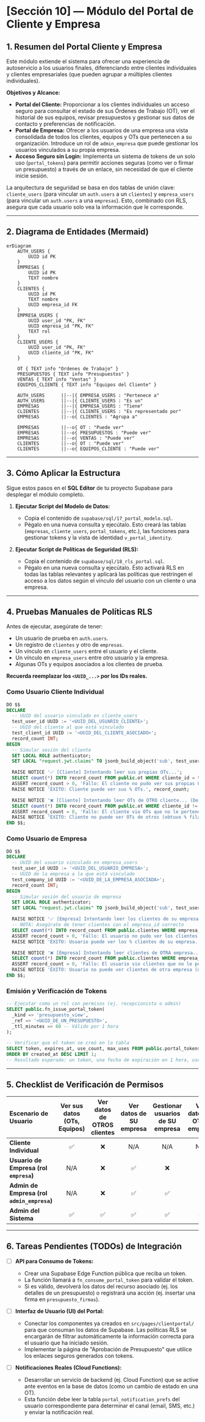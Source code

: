# [Sección 10] — Módulo del Portal de Cliente y Empresa

## 1. Resumen del Portal Cliente y Empresa

Este módulo extiende el sistema para ofrecer una experiencia de autoservicio a los usuarios finales, diferenciando entre clientes individuales y clientes empresariales (que pueden agrupar a múltiples clientes individuales).

**Objetivos y Alcance:**
-   **Portal del Cliente:** Proporcionar a los clientes individuales un acceso seguro para consultar el estado de sus Órdenes de Trabajo (OT), ver el historial de sus equipos, revisar presupuestos y gestionar sus datos de contacto y preferencias de notificación.
-   **Portal de Empresa:** Ofrecer a los usuarios de una empresa una vista consolidada de todos los clientes, equipos y OTs que pertenecen a su organización. Introduce un rol de `admin_empresa` que puede gestionar los usuarios vinculados a su propia empresa.
-   **Acceso Seguro sin Login:** Implementa un sistema de tokens de un solo uso (`portal_tokens`) para permitir acciones seguras (como ver o firmar un presupuesto) a través de un enlace, sin necesidad de que el cliente inicie sesión.

La arquitectura de seguridad se basa en dos tablas de unión clave: `cliente_users` (para vincular un `auth.users` a un `clientes`) y `empresa_users` (para vincular un `auth.users` a una `empresas`). Esto, combinado con RLS, asegura que cada usuario solo vea la información que le corresponde.

---

## 2. Diagrama de Entidades (Mermaid)

```mermaid
erDiagram
    AUTH_USERS {
        UUID id PK
    }
    EMPRESAS {
        UUID id PK
        TEXT nombre
    }
    CLIENTES {
        UUID id PK
        TEXT nombre
        UUID empresa_id FK
    }
    EMPRESA_USERS {
        UUID user_id "PK, FK"
        UUID empresa_id "PK, FK"
        TEXT rol
    }
    CLIENTE_USERS {
        UUID user_id "PK, FK"
        UUID cliente_id "PK, FK"
    }

    OT { TEXT info "Ordenes de Trabajo" }
    PRESUPUESTOS { TEXT info "Presupuestos" }
    VENTAS { TEXT info "Ventas" }
    EQUIPOS_CLIENTE { TEXT info "Equipos del Cliente" }

    AUTH_USERS      ||--|{ EMPRESA_USERS : "Pertenece a"
    AUTH_USERS      ||--|{ CLIENTE_USERS : "Es un"
    EMPRESAS        ||--|{ EMPRESA_USERS : "Tiene"
    CLIENTES        ||--|{ CLIENTE_USERS : "Es representado por"
    EMPRESAS        ||--o{ CLIENTES : "Agrupa a"

    EMPRESAS        ||--o{ OT : "Puede ver"
    EMPRESAS        ||--o{ PRESUPUESTOS : "Puede ver"
    EMPRESAS        ||--o{ VENTAS : "Puede ver"
    CLIENTES        ||--o{ OT : "Puede ver"
    CLIENTES        ||--o{ EQUIPOS_CLIENTE : "Puede ver"
```

---

## 3. Cómo Aplicar la Estructura

Sigue estos pasos en el **SQL Editor** de tu proyecto Supabase para desplegar el módulo completo.

1.  **Ejecutar Script del Modelo de Datos:**
    -   Copia el contenido de `supabase/sql/17_portal_modelo.sql`.
    -   Pégalo en una nueva consulta y ejecútalo. Esto creará las tablas (`empresas`, `cliente_users`, `portal_tokens`, etc.), las funciones para gestionar tokens y la vista de identidad `v_portal_identity`.

2.  **Ejecutar Script de Políticas de Seguridad (RLS):**
    -   Copia el contenido de `supabase/sql/18_rls_portal.sql`.
    -   Pégalo en una nueva consulta y ejecútalo. Esto activará RLS en todas las tablas relevantes y aplicará las políticas que restringen el acceso a los datos según el vínculo del usuario con un cliente o una empresa.

---

## 4. Pruebas Manuales de Políticas RLS

Antes de ejecutar, asegúrate de tener:
-   Un usuario de prueba en `auth.users`.
-   Un registro de `clientes` y otro de `empresas`.
-   Un vínculo en `cliente_users` entre el usuario y el cliente.
-   Un vínculo en `empresa_users` entre otro usuario y la empresa.
-   Algunas OTs y equipos asociados a los clientes de prueba.

**Recuerda reemplazar los `<UUID_...>` por los IDs reales.**

### Como Usuario Cliente Individual
```sql
DO $$
DECLARE
  -- UUID del usuario vinculado en cliente_users
  test_user_id UUID := '<UUID_DEL_USUARIO_CLIENTE>';
  -- UUID del cliente al que está vinculado
  test_client_id UUID := '<UUID_DEL_CLIENTE_ASOCIADO>';
  record_count INT;
BEGIN
  -- Simular sesión del cliente
  SET LOCAL ROLE authenticator;
  SET LOCAL "request.jwt.claims" TO jsonb_build_object('sub', test_user_id::text, 'role', 'authenticated');

  RAISE NOTICE '✅ [Cliente] Intentando leer sus propias OTs...';
  SELECT count(*) INTO record_count FROM public.ot WHERE cliente_id = test_client_id;
  ASSERT record_count > 0, 'Fallo: El cliente no pudo ver sus propias OTs.';
  RAISE NOTICE 'ÉXITO: Cliente puede ver sus % OTs.', record_count;

  RAISE NOTICE '❌ [Cliente] Intentando leer OTs de OTRO cliente... (Debe devolver 0 filas)';
  SELECT count(*) INTO record_count FROM public.ot WHERE cliente_id != test_client_id;
  ASSERT record_count = 0, 'Fallo: El cliente vio OTs que no le pertenecen.';
  RAISE NOTICE 'ÉXITO: Cliente no puede ver OTs de otros (obtuvo % filas).', record_count;
END $$;
```

### Como Usuario de Empresa
```sql
DO $$
DECLARE
  -- UUID del usuario vinculado en empresa_users
  test_user_id UUID := '<UUID_DEL_USUARIO_EMPRESA>';
  -- UUID de la empresa a la que está vinculado
  test_company_id UUID := '<UUID_DE_LA_EMPRESA_ASOCIADA>';
  record_count INT;
BEGIN
  -- Simular sesión del usuario de empresa
  SET LOCAL ROLE authenticator;
  SET LOCAL "request.jwt.claims" TO jsonb_build_object('sub', test_user_id::text, 'role', 'authenticated');

  RAISE NOTICE '✅ [Empresa] Intentando leer los clientes de su empresa...';
  -- NOTA: Asegúrate de tener clientes con el empresa_id correcto
  SELECT count(*) INTO record_count FROM public.clientes WHERE empresa_id = test_company_id;
  ASSERT record_count > 0, 'Fallo: El usuario no pudo ver los clientes de su empresa.';
  RAISE NOTICE 'ÉXITO: Usuario puede ver los % clientes de su empresa.', record_count;

  RAISE NOTICE '❌ [Empresa] Intentando leer clientes de OTRA empresa... (Debe devolver 0 filas)';
  SELECT count(*) INTO record_count FROM public.clientes WHERE empresa_id != test_company_id;
  ASSERT record_count = 0, 'Fallo: El usuario vio clientes que no le pertenecen.';
  RAISE NOTICE 'ÉXITO: Usuario no puede ver clientes de otra empresa (obtuvo % filas).', record_count;
END $$;
```

### Emisión y Verificación de Tokens
```sql
-- Ejecutar como un rol con permisos (ej. recepcionista o admin)
SELECT public.fn_issue_portal_token(
  _kind => 'presupuesto_view',
  _ref => '<UUID_DE_UN_PRESUPUESTO>',
  _ttl_minutes => 60 -- Válido por 1 hora
);

-- Verificar que el token se creó en la tabla
SELECT token, expires_at, use_count, max_uses FROM public.portal_tokens
ORDER BY created_at DESC LIMIT 1;
-- Resultado esperado: un token, una fecha de expiración en 1 hora, use_count=0, max_uses=1.
```

---

## 5. Checklist de Verificación de Permisos

| Escenario de Usuario             | Ver sus datos (OTs, Equipos) | Ver datos de OTROS clientes | Ver datos de SU empresa | Gestionar usuarios de SU empresa | Ver datos de OTRA empresa |
| :------------------------------- | :--------------------------: | :-------------------------: | :---------------------: | :------------------------------: | :-----------------------: |
| **Cliente Individual**           |              ✅              |              ❌             |           N/A           |               N/A                |            N/A            |
| **Usuario de Empresa (rol `empresa`)** |             N/A              |              ❌             |            ✅           |                ❌                |             ❌            |
| **Admin de Empresa (rol `admin_empresa`)** | N/A | ❌ | ✅ | ✅ | ❌ |
| **Admin del Sistema**            |              ✅              |              ✅             |            ✅           |                ✅                |             ✅            |

---

## 6. Tareas Pendientes (TODOs) de Integración

-   [ ] **API para Consumo de Tokens:**
    -   Crear una Supabase Edge Function pública que reciba un token.
    -   La función llamará a `fn_consume_portal_token` para validar el token.
    -   Si es válido, devolverá los datos del recurso asociado (ej. los detalles de un presupuesto) o registrará una acción (ej. insertar una firma en `presupuesto_firmas`).

-   [ ] **Interfaz de Usuario (UI) del Portal:**
    -   Conectar los componentes ya creados en `src/pages/clientportal/` para que consuman los datos de Supabase. Las políticas RLS se encargarán de filtrar automáticamente la información correcta para el usuario que ha iniciado sesión.
    -   Implementar la página de "Aprobación de Presupuesto" que utilice los enlaces seguros generados con tokens.

-   [ ] **Notificaciones Reales (Cloud Functions):**
    -   Desarrollar un servicio de backend (ej. Cloud Function) que se active ante eventos en la base de datos (como un cambio de estado en una OT).
    -   Esta función debe leer la tabla `portal_notification_prefs` del usuario correspondiente para determinar el canal (email, SMS, etc.) y enviar la notificación real.
